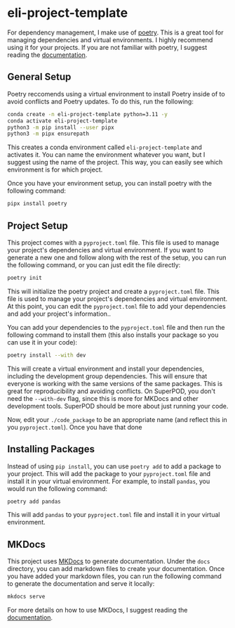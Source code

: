 # eli-project-template

For dependency management, I make use of [poetry](https://python-poetry.org/). This is a great tool for managing dependencies and virtual environments. I highly recommend using it for your projects. If you are not familiar with poetry, I suggest reading the [documentation](https://python-poetry.org/docs/).

## General Setup

Poetry reccomends using a virtual environment to install Poetry inside of to avoid conflicts and Poetry updates. To do this, run the following:

```bash
conda create -n eli-project-template python=3.11 -y
conda activate eli-project-template
python3 -m pip install --user pipx
python3 -m pipx ensurepath
```

This creates a conda environment called `eli-project-template` and activates it. You can name the environment whatever you want, but I suggest using the name of the project. This way, you can easily see which environment is for which project.

Once you have your environment setup, you can install poetry with the following command:

```bash
pipx install poetry
```

## Project Setup

This project comes with a `pyproject.toml` file. This file is used to manage your project's dependencies and virtual environment. If you want to generate a new one and follow along with the rest of the setup, you can run the following command, or you can just edit the file directly:

```bash
poetry init
```

This will initialize the poetry project and create a `pyproject.toml` file. This file is used to manage your project's dependencies and virtual environment. At this point, you can edit the `pyproject.toml` file to add your dependencies and add your project's information..

You can add your dependencies to the `pyproject.toml` file and then run the following command to install them (this also installs your package so you can use it in your code):

```bash
poetry install --with dev
```

This will create a virtual environment and install your dependencies, including the development group dependencies. This will ensure that everyone is working with the same versions of the same packages. This is great for reproducibility and avoiding conflicts. On SuperPOD, you don't need the `--with-dev` flag, since this is more for MKDocs and other development tools. SuperPOD should be more about just running your code.

Now, edit your `./code_package` to be an appropriate name (and reflect this in you `pyproject.toml`). Once you have that done

## Installing Packages

Instead of using `pip install`, you can use `poetry add` to add a package to your project. This will add the package to your `pyproject.toml` file and install it in your virtual environment. For example, to install `pandas`, you would run the following command:

```bash
poetry add pandas
```

This will add `pandas` to your `pyproject.toml` file and install it in your virtual environment.

## MKDocs

This project uses [MKDocs](https://www.mkdocs.org/) to generate documentation. Under the `docs` directory, you can add markdown files to create your documentation. Once you have added your markdown files, you can run the following command to generate the documentation and serve it locally:

```bash
mkdocs serve
```

For more details on how to use MKDocs, I suggest reading the [documentation](https://www.mkdocs.org/).
